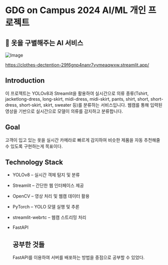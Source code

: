 # GDG on Campus 2024 AI/ML 개인 프로젝트

## 👕 옷을 구별해주는 AI 서비스
![Image](https://github.com/user-attachments/assets/bb0c31db-b5f2-4405-965f-7be7beda45de)

https://clothes-dectention-29f6gnp4nanr7vymeaqwxw.streamlit.app/

## Introduction
이 프로젝트는 YOLOv8과 Streamlit을 활용하여 실시간으로 의류 종류(Tshirt, jacketlong-dress, long-skirt, midi-dress, midi-skirt, pants, shirt, short, short-dress, short-skirt, skirt, sweater 등)를 분류하는 서비스입니다. 
웹캠를 통해 입력된 영상을 기반으로 실시간으로 모델이 의류를 감지하고 분류합니다.

## Goal
고객이 입고 있는 옷을 실시간 카메라로 빠르게 감지하여 비슷한 제품을 자동 추천해줄 수 있도록 구현하는게 목표이다.

## Technology Stack
- YOLOv8 – 실시간 객체 탐지 및 분류
- Streamlit – 간단한 웹 인터페이스 제공
- OpenCV – 영상 처리 및 웹캠 데이터 활용
- PyTorch – YOLO 모델 실행 및 추론
- streamlit-webrtc – 웹캠 스트리밍 처리
- FastAPI

  ## 공부한 것들
  FastAPI를 이용하여 서버를 배포하는 방법을 중점으로 공부할 수 있었다. 
